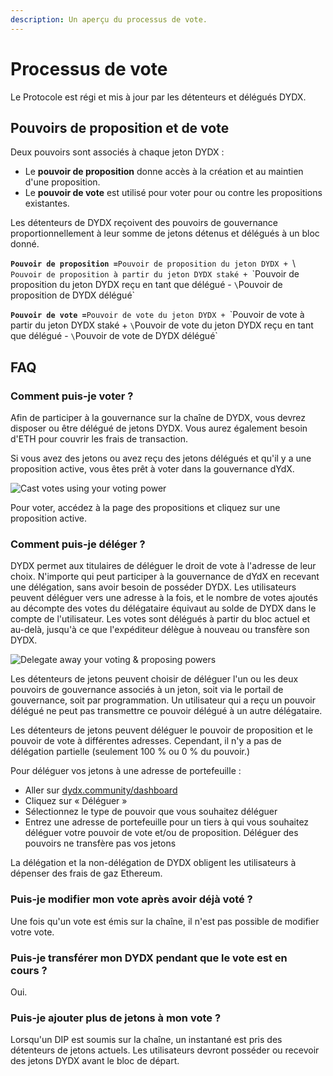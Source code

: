 ```yaml
---
description: Un aperçu du processus de vote.
---
```


# Processus de vote

Le Protocole est régi et mis à jour par les détenteurs et délégués DYDX.

## **Pouvoirs de proposition et de vote**

Deux pouvoirs sont associés à chaque jeton DYDX :

* Le **pouvoir de proposition** donne accès à la création et au maintien d'une proposition.
* Le **pouvoir de vote** est utilisé pour voter pour ou contre les propositions existantes.

Les détenteurs de DYDX reçoivent des pouvoirs de gouvernance proportionnellement à leur somme de jetons détenus et délégués à un bloc donné.

**`Pouvoir de proposition =`**`Pouvoir de proposition du jeton DYDX + `\ `Pouvoir de proposition à partir du jeton DYDX staké + `\`Pouvoir de proposition du jeton DYDX reçu en tant que délégué - `\`Pouvoir de proposition de DYDX délégué`

**`Pouvoir de vote =`**`Pouvoir de vote du jeton DYDX + `\`Pouvoir de vote à partir du jeton DYDX staké + `\`Pouvoir de vote du jeton DYDX reçu en tant que délégué - `\`Pouvoir de vote de DYDX délégué`

## FAQ

### Comment puis-je voter ?

Afin de participer à la gouvernance sur la chaîne de DYDX, vous devrez disposer ou être délégué de jetons DYDX. Vous aurez également besoin d'ETH pour couvrir les frais de transaction.

Si vous avez des jetons ou avez reçu des jetons délégués et qu'il y a une proposition active, vous êtes prêt à voter dans la gouvernance dYdX.

![Cast votes using your voting power](<.. /.gitbook/assets/image (87).png>)

Pour voter, accédez à la page des propositions et cliquez sur une proposition active.

### **Comment puis-je déléger ?**

DYDX permet aux titulaires de déléguer le droit de vote à l'adresse de leur choix. N'importe qui peut participer à la gouvernance de dYdX en recevant une délégation, sans avoir besoin de posséder DYDX. Les utilisateurs peuvent déléguer vers une adresse à la fois, et le nombre de votes ajoutés au décompte des votes du délégataire équivaut au solde de DYDX dans le compte de l'utilisateur. Les votes sont délégués à partir du bloc actuel et au-delà, jusqu'à ce que l'expéditeur délègue à nouveau ou transfère son DYDX.

![Delegate away your voting & proposing powers](<.. /.gitbook/assets/image (86).png>)

Les détenteurs de jetons peuvent choisir de déléguer l'un ou les deux pouvoirs de gouvernance associés à un jeton, soit via le portail de gouvernance, soit par programmation. Un utilisateur qui a reçu un pouvoir délégué ne peut pas transmettre ce pouvoir délégué à un autre délégataire.

Les détenteurs de jetons peuvent déléguer le pouvoir de proposition et le pouvoir de vote à différentes adresses. Cependant, il n'y a pas de délégation partielle (seulement 100 % ou 0 % du pouvoir.)

Pour déléguer vos jetons à une adresse de portefeuille :

* Aller sur [dydx.community/dashboard](https://dydx.community/dashboard)
* Cliquez sur « Déléguer »
* Sélectionnez le type de pouvoir que vous souhaitez déléguer
* Entrez une adresse de portefeuille pour un tiers à qui vous souhaitez déléguer votre pouvoir de vote et/ou de proposition. Déléguer des pouvoirs ne transfère pas vos jetons

La délégation et la non-délégation de DYDX obligent les utilisateurs à dépenser des frais de gaz Ethereum.

### Puis-je modifier mon vote après avoir déjà voté ?

Une fois qu'un vote est émis sur la chaîne, il n'est pas possible de modifier votre vote.

### Puis-je transférer mon DYDX pendant que le vote est en cours ?

Oui.

### Puis-je ajouter plus de jetons à mon vote ?

Lorsqu'un DIP est soumis sur la chaîne, un instantané est pris des détenteurs de jetons actuels. Les utilisateurs devront posséder ou recevoir des jetons DYDX avant le bloc de départ.
